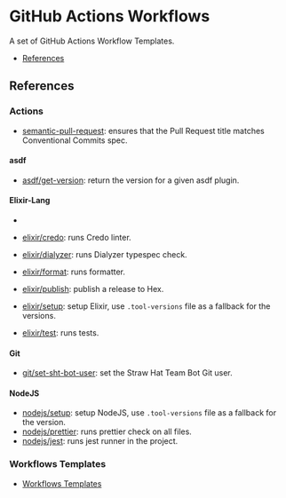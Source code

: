 # GitHub Actions Workflows

A set of GitHub Actions Workflow Templates.

- [References](#references)

## References

### Actions

- [semantic-pull-request](./semantic-pull-request/README.md): ensures that the Pull Request title matches Conventional Commits spec.

#### asdf

- [asdf/get-version](./asdf/get-version/README.md): return the version for a given asdf plugin.

#### Elixir-Lang
- 

- [elixir/credo](./elixir/credo/README.md): runs Credo linter.
- [elixir/dialyzer](./elixir/dialyzer/README.md): runs Dialyzer typespec check.
- [elixir/format](./elixir/format/README.md): runs formatter.
- [elixir/publish](./elixir/publish/README.md): publish a release to Hex.
- [elixir/setup](./elixir/setup/README.md): setup Elixir, use `.tool-versions` file as a fallback for the versions.
- [elixir/test](./elixir/test/README.md): runs tests.

#### Git

- [git/set-sht-bot-user](./git/set-sht-bot-user/README.md): set the Straw Hat Team Bot Git user.

#### NodeJS

- [nodejs/setup](./nodejs/setup/README.md): setup NodeJS, use `.tool-versions` file as a fallback for the version.
- [nodejs/prettier](./nodejs/prettier/README.md): runs prettier check on all files.
- [nodejs/jest](./nodejs/jest/README.md): runs jest runner in the project.

### Workflows Templates

- [Workflows Templates](./.github/workflows/README.md)
